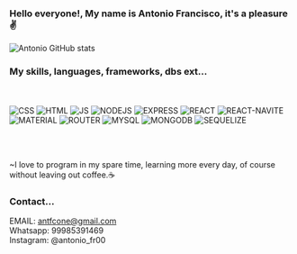 

### Hello everyone!, My name is Antonio Francisco, it's a pleasure ✌️

![Antonio GitHub stats](https://github-readme-stats.vercel.app/api?username=antfconeto&show_icons=true&theme=cobalt)

### My skills, languages, frameworks, dbs ext...
<br></br>
![CSS](https://img.shields.io/badge/CSS3-1572B6?style=for-the-badge&logo=css3&logoColor=white)
![HTML](https://img.shields.io/badge/HTML5-E34F26?style=for-the-badge&logo=html5&logoColor=white)
![JS](https://img.shields.io/badge/JavaScript-F7DF1E?style=for-the-badge&logo=javascript&logoColor=black)
![NODEJS](https://img.shields.io/badge/Node.js-43853D?style=for-the-badge&logo=node.js&logoColor=white)
![EXPRESS](https://img.shields.io/badge/Express.js-404D59?style=for-the-badge)
![REACT](https://img.shields.io/badge/React-20232A?style=for-the-badge&logo=react&logoColor=61DAFB)
![REACT-NAVITE](https://img.shields.io/badge/React_Native-20232A?style=for-the-badge&logo=react&logoColor=61DAFB)
![MATERIAL](https://img.shields.io/badge/Material--UI-0081CB?style=for-the-badge&logo=material-ui&logoColor=white)
![ROUTER](https://img.shields.io/badge/React_Router-CA4245?style=for-the-badge&logo=react-router&logoColor=white)
![MYSQL](https://img.shields.io/badge/MySQL-00000F?style=for-the-badge&logo=mysql&logoColor=white)
![MONGODB](https://img.shields.io/badge/MongoDB-4EA94B?style=for-the-badge&logo=mongodb&logoColor=white)
![SEQUELIZE](https://img.shields.io/badge/sequelize-323330?style=for-the-badge&logo=sequelize&logoColor=blue)

<br></br>

~I love to program in my spare time, learning more every day, of course without leaving out coffee.☕

### Contact...
EMAIL: antfcone@gmail.com<br/>
Whatsapp: 99985391469<br/>
Instagram: @antonio_fr00<br/>

